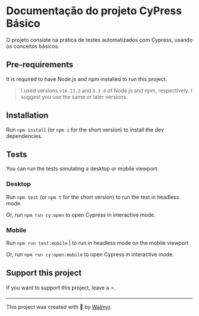 # Documentação do projeto CyPress Básico

O projeto consiste na prática de testes automatizados com Cypress, usando os conceitos básicos.

## Pre-requirements

It is required to have Node.js and npm installed to run this project.

> I used versions `v16.13.2` and `8.3.0` of Node.js and npm, respectively. I suggest you use the same or later versions.

## Installation

Run `npm install` (or `npm i` for the short version) to install the dev dependencies.

## Tests

You can run the tests simulating a desktop or mobile viewport.

### Desktop

Run `npm test` (or `npm t` for the short version) to run the test in headless mode.

Or, run `npm run cy:open` to open Cypress in interactive mode.

### Mobile
Run `npm run test:mobile` | to run in headless mode on the mobile viewport

Or, run `npm run cy:open:mobile` to open Cypress in interactive mode.

## Support this project

If you want to support this project, leave a ⭐.

___

This project was created with 💚 by [Walmyr](https://walmyr.dev).